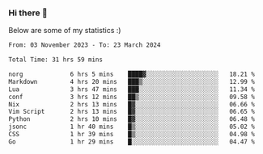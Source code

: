 ### Hi there 👋
Below are some of my statistics :)

<!--START_SECTION:waka-->

```txt
From: 03 November 2023 - To: 23 March 2024

Total Time: 31 hrs 59 mins

norg             6 hrs 5 mins    ████▓░░░░░░░░░░░░░░░░░░░░   18.21 %
Markdown         4 hrs 20 mins   ███▒░░░░░░░░░░░░░░░░░░░░░   12.99 %
Lua              3 hrs 47 mins   ███░░░░░░░░░░░░░░░░░░░░░░   11.34 %
conf             3 hrs 12 mins   ██▒░░░░░░░░░░░░░░░░░░░░░░   09.58 %
Nix              2 hrs 13 mins   █▓░░░░░░░░░░░░░░░░░░░░░░░   06.66 %
Vim Script       2 hrs 13 mins   █▓░░░░░░░░░░░░░░░░░░░░░░░   06.65 %
Python           2 hrs 10 mins   █▓░░░░░░░░░░░░░░░░░░░░░░░   06.48 %
jsonc            1 hr 40 mins    █▒░░░░░░░░░░░░░░░░░░░░░░░   05.02 %
CSS              1 hr 39 mins    █▒░░░░░░░░░░░░░░░░░░░░░░░   04.98 %
Go               1 hr 29 mins    █░░░░░░░░░░░░░░░░░░░░░░░░   04.47 %
```

<!--END_SECTION:waka-->

<!--
**KlapenHz/KlapenHz** is a ✨ _special_ ✨ repository because its `README.md` (this file) appears on your GitHub profile.

Here are some ideas to get you started:

- 🔭 I’m currently working on ...
- 🌱 I’m currently learning ...
- 👯 I’m looking to collaborate on ...
- 🤔 I’m looking for help with ...
- 💬 Ask me about ...
- 📫 How to reach me: ...
- 😄 Pronouns: ...
- ⚡ Fun fact: ...
-->
